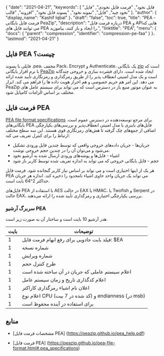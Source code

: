 {
  "date": "2021-04-21",
  "keywords": [
"فایل نخود",
"فرمت فایل نخودی",
"فایل نخود چیه",
"فایل",
"نمونه نخود",
"پسوند فایل نخود",
"افزونه",
"قالب"
]،
  "author": {
    "display_name": "Kashif Iqbal"
}،
  "draft": "false",
  "toc": true,
  "title": "PEA - فرمت فایل بایگانی PeaZip",
  "description": "درباره فرمت فایل PEA و APIهایی که می توانند فایل های PEA را ایجاد و باز کنند، بیاموزید.",
  "linktitle": "PEA",
  "menu": {
    "docs": {
      "parent": "compression",
      "identifier": "compression-pe-faa"
}
}،
  "lastmod": "2021-04-21"
}

## فایل PEA چیست؟

فایلی با پسوند .pea، مخفف Pack، Encrypt و Authenticate، یک بایگانی [zip](/compression/zip/) است که با نرم افزار بایگانی [PeaZip](https://peazip.github.io/) ایجاد شده است. دارای فشرده سازی و خروجی چندگانه است و یک مدل امنیتی انعطاف پذیر را از طریق رمزگذاری و رمزنگاری تأیید شده ارائه می دهد. این امر هم حریم خصوصی و هم احراز هویت داده ها را فراهم می کند. ابزار PeaZip به عنوان موتور منبع باز در دسترس است که می تواند برای سیستم عامل های مختلف بر اساس الزامات کامپایل شود.

## فرمت فایل PEA

[PEA file format specifications](https://peazip.github.io/pea_help.pdf) برای مرجع توسعه‌دهنده در دسترس عموم است. بایگانی‌های PEA فایل‌های باینری با مدل امنیتی انعطاف‌پذیر و بررسی‌های یکپارچگی اضافی از جمع‌های چک گرفته تا هش‌های رمزنگاری قوی هستند. این سه سطح مختلف ارتباط را برای کنترل تعریف می کند:

 * جریان‌ها - جریان داده‌های خروجی واقعی که توسط چندین فایل ورودی تشکیل می‌شود و می‌توان آن را در چندین حجم خروجی نوشت.
 * اشیاء - فایل‌ها و پوشه‌های ورودی ارسال شده به آرشیو نخود
 * حجم - فایل بایگانی خروجی که می تواند به اندازه تعریف شده توسط کاربر باز شود

هر یک از اینها اختیاری است و می تواند بر اساس نیاز کاربر گنجانده شود. فرمت فایل PEA می تواند یک جریان واحد حاوی اشیاء نامحدود را ذخیره کند. اندازه هر جریان حداکثر 2^64 بایت است.

فایل‌های PEA با استفاده از AES در حالت EAX یا HMAC، یا Twofish و Serpent در حالت EAX، بررسی یکپارچگی اختیاری و رمزگذاری تأیید شده را ارائه می‌دهند.

### سربرگ آرشیو PEA

هدر آرشیو 10 بایت است و ساختار آن به صورت زیر است.

|بایت|توضیحات|
---|---|
|1 | فیلد بایت جادویی برای رفع ابهام فرمت فایل: $EA|
|1 | شماره نسخه|
|1 | شماره ویرایش|
|1 | طرح کنترل حجم|
|1 | اعلام سیستم عاملی که جریان در آن ساخته شده است|
|1 | اعلام کدگذاری تاریخ و زمان سیستم عامل|
|1 | اعلان نام اشیاء رمزگذاری کاراکتر|
|1 | اعلام نوع CPU (کد شده در 7 بیت) و endianness (در msb)|
|1 | برای استفاده در آینده محفوظ است|

## منابع

* [مشخصات فرمت فایل PEA] (https://peazip.github.io/pea_help.pdf)

* [فرمت فایل PEA] (https://peazip.github.io/pea-file-format.html#.pea_specifications)


